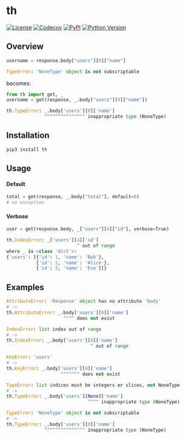 # th

[![License](https://img.shields.io/github/license/nikitanovosibirsk/th.svg)](https://github.com/nikitanovosibirsk/th)
[![Codecov](https://img.shields.io/codecov/c/github/nikitanovosibirsk/th/master.svg)](https://codecov.io/gh/nikitanovosibirsk/th)
[![PyPI](https://img.shields.io/pypi/v/th.svg)](https://pypi.python.org/pypi/th/)
[![Python Version](https://img.shields.io/pypi/pyversions/th.svg)](https://pypi.python.org/pypi/th/)

## Overview

```python
username = response.body["users"][0]["name"]

TypeError: 'NoneType' object is not subscriptable
```

becomes:

```python
from th import get, _
username = get(response, _.body["users"][0]["name"])

th.TypeError: _.body['users'][0]['name']
              ^^^^^^^^^^^^^^^ inappropriate type (NoneType)
```

## Installation

```sh
pip3 install th
```

## Usage

#### Default

```python
total = get(response, _.body["total"], default=0)
# no exception
```

#### Verbose

```python
user = get(response.body, _["users"][4]["id"], verbose=True)

th.IndexError: _['users'][4]['id']
                          ^ out of range
where _ is <class 'dict'>:
{'users': [{'id': 1, 'name': 'Bob'},
           {'id': 2, 'name': 'Alice'},
           {'id': 3, 'name': 'Eve'}]}
```

## Examples

```python
AttributeError: 'Response' object has no attribute 'body'
# ->
th.AttributeError: _.body['users'][0]['name']
                     ^^^^ does not exist
```
```python
IndexError: list index out of range
# ->
th.IndexError: _.body['users'][0]['name']
                               ^ out of range
```
```python
KeyError: 'users'
# ->
th.KeyError: _.body['users'][0]['name']
                    ^^^^^^^ does not exist
```
```python
TypeError: list indices must be integers or slices, not NoneType
# -> 
th.TypeError: _.body['users'][None]['name']
                              ^^^^ inappropriate type (NoneType)
```
```python
TypeError: 'NoneType' object is not subscriptable
# ->
th.TypeError: _.body['users'][0]['name']
              ^^^^^^^^^^^^^^^ inappropriate type (NoneType)
```
